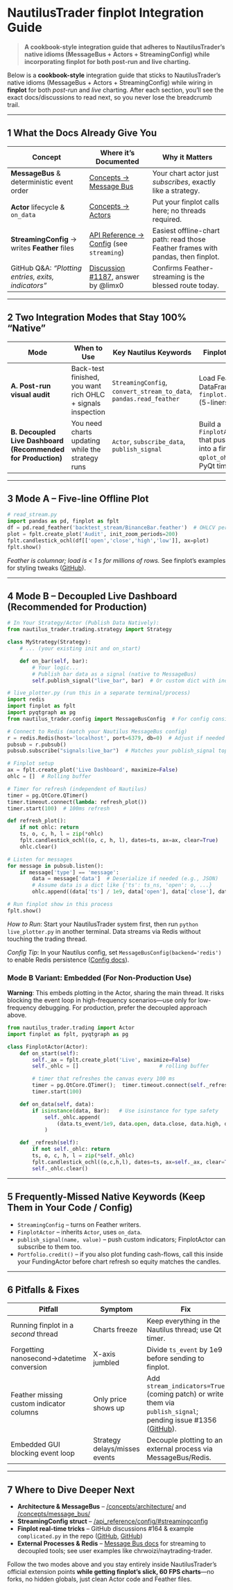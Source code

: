 # NautilusTrader finplot Integration Guide

> **A cookbook-style integration guide that adheres to NautilusTrader’s native idioms (MessageBus + Actors + StreamingConfig) while incorporating finplot for both post-run and live charting.**

Below is a **cookbook-style** integration guide that sticks to NautilusTrader’s native idioms (MessageBus + Actors + StreamingConfig) while wiring in **finplot** for both _post-run_ and _live_ charting. After each section, you’ll see the exact docs/discussions to read next, so you never lose the breadcrumb trail.

---

## 1 What the Docs Already Give You

| Concept                                             | Where it’s Documented                                                                                                   | Why it Matters                                                                   |
| --------------------------------------------------- | ----------------------------------------------------------------------------------------------------------------------- | -------------------------------------------------------------------------------- |
| **MessageBus** & deterministic event order          | [Concepts → Message Bus](https://nautilustrader.io/docs/latest/concepts/message_bus/)                                   | Your chart actor just _subscribes_, exactly like a strategy.                     |
| **Actor** lifecycle & `on_data`                     | [Concepts → Actors](https://nautilustrader.io/docs/latest/concepts/actors/)                                             | Put your finplot calls here; no threads required.                                |
| **StreamingConfig** → writes **Feather** files      | [API Reference → Config](https://nautilustrader.io/docs/latest/api_reference/config/#streamingconfig) (see `streaming`) | Easiest offline-chart path: read those Feather frames with pandas, then finplot. |
| GitHub Q&A: _“Plotting entries, exits, indicators”_ | [Discussion #1187](https://github.com/nautechsystems/nautilus_trader/discussions/1187), answer by @limx0                | Confirms Feather-streaming is the blessed route today.                           |

---

## 2 Two Integration Modes that Stay 100% “Native”

| Mode                                                         | When to Use                                                 | Key Nautilus Keywords                                              | Finplot Recipe                                                                      |
| ------------------------------------------------------------ | ----------------------------------------------------------- | ------------------------------------------------------------------ | ----------------------------------------------------------------------------------- |
| **A. Post-run visual audit**                                 | Back-test finished, you want rich OHLC + signals inspection | `StreamingConfig`, `convert_stream_to_data`, `pandas.read_feather` | Load Feather → DataFrame → `finplot.plot(df)` (5-liners).                           |
| **B. Decoupled Live Dashboard (Recommended for Production)** | You need charts updating while the strategy runs            | `Actor`, `subscribe_data`, `publish_signal`                        | Build a `FinplotActor` that pushes rows into a finplot `qplot_ohlc` via PyQt timer. |

---

## 3 Mode A – Five-line Offline Plot

```python
# read_stream.py
import pandas as pd, finplot as fplt
df = pd.read_feather('backtest_stream/BinanceBar.feather')  # OHLCV per bar
plot = fplt.create_plot('Audit', init_zoom_periods=200)
fplt.candlestick_ochl(df[['open','close','high','low']], ax=plot)
fplt.show()
```

_Feather is columnar; load is < 1 s for millions of rows._ See finplot’s examples for styling tweaks ([GitHub](https://github.com/highfestiva/finplot/blob/master/finplot/examples/complicated.py)).

---

## 4 Mode B – Decoupled Live Dashboard (Recommended for Production)

```python
# In Your Strategy/Actor (Publish Data Natively):
from nautilus_trader.trading.strategy import Strategy

class MyStrategy(Strategy):
    # ... (your existing init and on_start)

    def on_bar(self, bar):
        # Your logic...
        # Publish bar data as a signal (native to MessageBus)
        self.publish_signal("live_bar", bar)  # Or custom dict with indicators
```

```python
# live_plotter.py (run this in a separate terminal/process)
import redis
import finplot as fplt
import pyqtgraph as pg
from nautilus_trader.config import MessageBusConfig  # For config consistency

# Connect to Redis (match your Nautilus MessageBus config)
r = redis.Redis(host='localhost', port=6379, db=0)  # Adjust if needed
pubsub = r.pubsub()
pubsub.subscribe("signals:live_bar")  # Matches your publish_signal topic

# Finplot setup
ax = fplt.create_plot('Live Dashboard', maximize=False)
ohlc = []  # Rolling buffer

# Timer for refresh (independent of Nautilus)
timer = pg.QtCore.QTimer()
timer.timeout.connect(lambda: refresh_plot())
timer.start(100)  # 100ms refresh

def refresh_plot():
    if not ohlc: return
    ts, o, c, h, l = zip(*ohlc)
    fplt.candlestick_ochl((o, c, h, l), dates=ts, ax=ax, clear=True)
    ohlc.clear()

# Listen for messages
for message in pubsub.listen():
    if message['type'] == 'message':
        data = message['data']  # Deserialize if needed (e.g., JSON)
        # Assume data is a dict like {'ts': ts_ns, 'open': o, ...}
        ohlc.append((data['ts'] / 1e9, data['open'], data['close'], data['high'], data['low']))

# Run finplot show in this process
fplt.show()
```

_How to Run_: Start your NautilusTrader system first, then run `python live_plotter.py` in another terminal. Data streams via Redis without touching the trading thread.

_Config Tip_: In your Nautilus config, set `MessageBusConfig(backend='redis')` to enable Redis persistence ([Config docs](https://nautilustrader.io/docs/latest/api_reference/config/)).

### Mode B Variant: Embedded (For Non-Production Use)

**Warning**: This embeds plotting in the Actor, sharing the main thread. It risks blocking the event loop in high-frequency scenarios—use only for low-frequency debugging. For production, prefer the decoupled approach above.

```python
from nautilus_trader.trading import Actor
import finplot as fplt, pyqtgraph as pg

class FinplotActor(Actor):
    def on_start(self):
        self._ax = fplt.create_plot('Live', maximize=False)
        self._ohlc = []                          # rolling buffer

        # timer that refreshes the canvas every 100 ms
        timer = pg.QtCore.QTimer();  timer.timeout.connect(self._refresh)
        timer.start(100)

    def on_data(self, data):
        if isinstance(data, Bar):   # Use isinstance for type safety
            self._ohlc.append(
                (data.ts_event/1e9, data.open, data.close, data.high, data.low)
            )

    def _refresh(self):
        if not self._ohlc: return
        ts, o, c, h, l = zip(*self._ohlc)
        fplt.candlestick_ochl((o,c,h,l), dates=ts, ax=self._ax, clear=True)
        self._ohlc.clear()
```

---

## 5 Frequently-Missed Native Keywords (Keep Them in Your Code / Config)

- `StreamingConfig` – turns on Feather writers.
- `FinplotActor` – inherits `Actor`, uses `on_data`.
- `publish_signal(name, value)` – push custom indicators; FinplotActor can subscribe to them too.
- `Portfolio.credit()` – if you also plot funding cash-flows, call this inside your FundingActor before chart refresh so equity matches the candles.

---

## 6 Pitfalls & Fixes

| Pitfall                                   | Symptom                       | Fix                                                                                                                                                                            |
| ----------------------------------------- | ----------------------------- | ------------------------------------------------------------------------------------------------------------------------------------------------------------------------------ |
| Running finplot in a _second_ thread      | Charts freeze                 | Keep everything in the Nautilus thread; use Qt timer.                                                                                                                          |
| Forgetting nanosecond→datetime conversion | X-axis jumbled                | Divide `ts_event` by 1e9 before sending to finplot.                                                                                                                            |
| Feather missing custom indicator columns  | Only price shows up           | Add `stream_indicators=True` (coming patch) or write them via `publish_signal`; pending issue #1356 ([GitHub](https://github.com/nautechsystems/nautilus_trader/issues/1356)). |
| Embedded GUI blocking event loop          | Strategy delays/misses events | Decouple plotting to an external process via MessageBus/Redis.                                                                                                                 |

---

## 7 Where to Dive Deeper Next

- **Architecture & MessageBus** – [/concepts/architecture/](https://nautilustrader.io/docs/latest/concepts/architecture/) and [/concepts/message_bus/](https://nautilustrader.io/docs/latest/concepts/message_bus/)
- **StreamingConfig struct** – [/api_reference/config/#streamingconfig](https://nautilustrader.io/docs/latest/api_reference/config/#streamingconfig)
- **Finplot real-time tricks** – GitHub discussions #164 & example `complicated.py` in the repo ([GitHub](https://github.com/highfestiva/finplot/discussions/164), [GitHub](https://github.com/highfestiva/finplot/blob/master/finplot/examples/complicated.py))
- **External Processes & Redis** – [Message Bus docs](https://nautilustrader.io/docs/latest/concepts/message_bus/) for streaming to decoupled tools; see user examples like chrwoizi/naytrading-trader.

Follow the two modes above and you stay entirely inside NautilusTrader’s official extension points **while getting finplot’s slick, 60 FPS charts**—no forks, no hidden globals, just clean Actor code and Feather files.

[1]: https://nautilustrader.io/docs/latest/concepts/message_bus/?utm_source=chatgpt.com "Message Bus | NautilusTrader Documentation"
[2]: https://nautilustrader.io/docs/latest/concepts/architecture/ "Architecture | NautilusTrader Documentation"
[3]: https://nautilustrader.io/docs/latest/api_reference/config/?utm_source=chatgpt.com "Config | NautilusTrader Documentation"
[4]: https://github.com/nautechsystems/nautilus_trader/discussions/1187?utm_source=chatgpt.com "Plotting entries, exits, indicators, etc - GitHub"
[5]: https://github.com/highfestiva/finplot/blob/master/finplot/examples/complicated.py?utm_source=chatgpt.com "finplot/finplot/examples/complicated.py at master - GitHub"
[6]: https://github.com/highfestiva/finplot/discussions/164?utm_source=chatgpt.com "Realtime / live plotting help · highfestiva finplot · Discussion #164"
[7]: https://github.com/nautechsystems/nautilus_trader/issues/1356?utm_source=chatgpt.com "Add indicator values to streamed feather files #1356 - GitHub"
